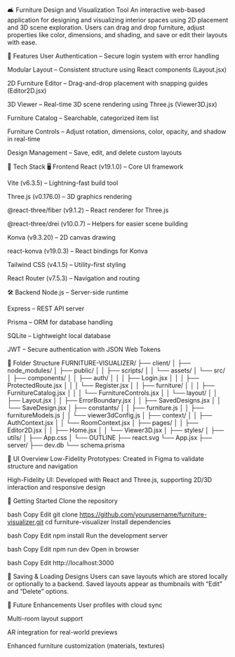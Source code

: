 
🛋️ Furniture Design and Visualization Tool
An interactive web-based application for designing and visualizing interior spaces using 2D placement and 3D scene exploration. Users can drag and drop furniture, adjust properties like color, dimensions, and shading, and save or edit their layouts with ease.




🚀 Features
User Authentication – Secure login system with error handling

Modular Layout – Consistent structure using React components (Layout.jsx)

2D Furniture Editor – Drag-and-drop placement with snapping guides (Editor2D.jsx)

3D Viewer – Real-time 3D scene rendering using Three.js (Viewer3D.jsx)

Furniture Catalog – Searchable, categorized item list

Furniture Controls – Adjust rotation, dimensions, color, opacity, and shadow in real-time

Design Management – Save, edit, and delete custom layouts






🧱 Tech Stack
🖥️ Frontend
React (v19.1.0) – Core UI framework

Vite (v6.3.5) – Lightning-fast build tool

Three.js (v0.176.0) – 3D graphics rendering

@react-three/fiber (v9.1.2) – React renderer for Three.js

@react-three/drei (v10.0.7) – Helpers for easier scene building

Konva (v9.3.20) – 2D canvas drawing

react-konva (v19.0.3) – React bindings for Konva

Tailwind CSS (v4.1.5) – Utility-first styling

React Router (v7.5.3) – Navigation and routing

🛠️ Backend
Node.js – Server-side runtime

Express – REST API server

Prisma – ORM for database handling

SQLite – Lightweight local database

JWT – Secure authentication with JSON Web Tokens





📂 Folder Structure
FURNITURE-VISUALIZER/
├── client/
│   ├── node_modules/
│   ├── public/
│   │   ├── scripts/
│   │   └── assets/
│   └── src/
│       ├── components/
│       │   ├── auth/
│       │   │   ├── Login.jsx
│       │   │   ├── ProtectedRoute.jsx
│       │   │   └── Register.jsx
│       │   ├── furniture/
│       │   │   ├── FurnitureCatalog.jsx
│       │   │   └── FurnitureControls.jsx
│       │   └── layout/
│       │       ├── Layout.jsx
│       │       ├── ErrorBoundary.jsx
│       │       ├── SavedDesigns.jsx
│       │       └── SaveDesign.jsx
│       ├── constants/
│       │   ├── furniture.js
│       │   ├── furnitureModels.js
│       │   └── viewer3dConfig.js
│       ├── context/
│       │   ├── AuthContext.jsx
│       │   └── RoomContext.jsx
│       ├── pages/
│       │   ├── Editor2D.jsx
│       │   ├── Home.jsx
│       │   └── Viewer3D.jsx
│       ├── styles/
│       ├── utils/
│       ├── App.css
│       └── OUTLINE
├── react.svg
└── App.jsx
├── server/
   ├── dev.db
   └── schema.prisma




📸 UI Overview
Low-Fidelity Prototypes: Created in Figma to validate structure and navigation

High-Fidelity UI: Developed with React and Three.js, supporting 2D/3D interaction and responsive design




🧪 Getting Started
Clone the repository

bash
Copy
Edit
git clone https://github.com/yourusername/furniture-visualizer.git
cd furniture-visualizer
Install dependencies

bash
Copy
Edit
npm install
Run the development server

bash
Copy
Edit
npm run dev
Open in browser

bash
Copy
Edit
http://localhost:3000






💾 Saving & Loading Designs
Users can save layouts which are stored locally or optionally to a backend. Saved layouts appear as thumbnails with “Edit” and “Delete” options.





🧩 Future Enhancements
User profiles with cloud sync

Multi-room layout support

AR integration for real-world previews

Enhanced furniture customization (materials, textures)





